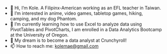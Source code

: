 <!---
kolemae/kolemae is a ✨ special ✨ repository because its `README.md` (this file) appears on your GitHub profile.
You can click the Preview link to take a look at your changes.
--->
- 👋 Hi, I’m Kole. A Filipinx-American working as an EFL teacher in Taiwan.
- 👀 I’m interested in anime, video games, tabletop games, hiking, camping, and my dog Phantom.
- 🌱 I’m currently learning how to use Excel to analyze data using PivotTables and PivotCharts, I am enrolled in a Data Analytics Bootcamp at the University of Oregon.
- 💞️ My dream is to become a data analyst at Crunchyroll!
- 📫 How to reach me: kolemae@gmail.com
